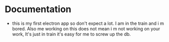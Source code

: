 # Documentation
- this is my first electron app so don't expect a lot. I am in the train and i m bored. Also me working on this does not mean i m not working on your work, It's just in train it's easy for me to screw up the db.
